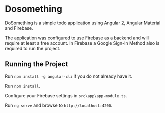 # Dosomething

DoSomething is a simple todo application using Angular 2, Angular Material and Firebase.

The application was configured to use Firebase as a backend and will require at least a free account.
In Firebase a Google Sign-In Method also is required to run the project.

## Running the Project

Run `npm install -g angular-cli` if you do not already have it.

Run `npm install`.

Configure your Firebase settings in `src\app\app-module.ts`.

Run `ng serve` and browse to `http://localhost:4200`.

